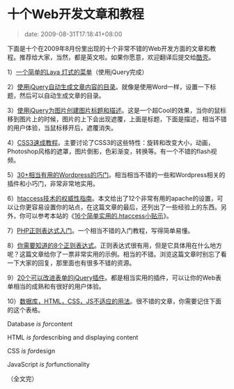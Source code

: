 # 十个Web开发文章和教程
>date: 2009-08-31T17:18:41+08:00


下面是十个在2009年8月份里出现的十个非常不错的Web开发方面的文章和教程。推荐给大家，当然，都是英文啦。如果你愿意，欢迎翻译后提交给[酷壳](https://coolshell.cn)。


1）[一个简单的Lava 灯式的菜单](http://www.queness.com/post/530/simple-lava-lamp-menu-tutorial-with-jquery)（使用jQuery完成）


2）[使用jQuery自动生成文章内容的目录](http://www.jankoatwarpspeed.com/post/2009/08/20/Table-of-contents-using-jQuery.aspx)。就像是使用Word一样，设置一下标题，然后可以自动生成文章的目录。


3）[使用jQuery为图片创建图片标题和描述](http://www.queness.com/post/484/create-a-thumbnail-gallery-with-slick-heading-and-caption-effect-with-jquery)。这是一个超Cool的效果，当你的鼠标移到图片上的时候，图片的上下会出现遮覆，上面是标题，下面是描述，相当不错的用户体验，当鼠标移开后，遮覆消失。



4）[CSS3速成教程](http://net.tutsplus.com/videos/screencasts/a-crash-course-in-advanced-css3-effects/)。主要讨论了CSS3的这些特性：旋转和改变大小，动画，Photoshop风格的遮罩，图片倒影，色彩渐变，转换等。有一个不错的flash视频。


5）[30+相当有用的Wordpress的巧门](http://www.hongkiat.com/blog/30-new-useful-wordpress-tricks-hacks/)。相当相当不错的一些和Wordpress相关的插件和小巧门，非常非常地实用。


6）[htaccess技术的权威性指南](http://www.noupe.com/php/htaccess-techniques.html)。本文给出了12个非常有用的apache的设置，可以让你更容易设置你的站点，在这篇文章的最后，还列出了一些经验上的东西。另外，你可以参考本站的《[16个简单实用的.htaccess小贴示](/2009/16%E4%B8%AA%E7%AE%80%E5%8D%95%E5%AE%9E%E7%94%A8%E7%9A%84.htaccess%E5%B0%8F%E8%B4%B4%E7%A4%BA.md)》。


7）[PHP正则表达式入门](http://www.noupe.com/php/php-regular-expressions.html)。一个相当不错的入门教程，写得简单易懂。


8）[你需要知道的8个正则表达式](http://net.tutsplus.com/tutorials/other/8-regular-expressions-you-should-know/)。正则表达式很有用，但是它具体用在什么地方呢？这篇文章给你了一票非常实用的示例。相当的不错。浏览这篇文章时别忘了看一下大家的回复，那里面也有很多不错的资源。


9）[20个可以改进表单的jQuery插件](http://speckyboy.com/2009/08/26/20-jquery-plugins-and-tutorials-to-enhance-forms/)。都是相当实用的插件，可以让你的Web表单相当的成熟和有很好的用户体验。


10）[数据库，HTML，CSS，JS不适应的用法](https://css-tricks.com/inapproprite-uses/)。很不错的文章，你需要记住下面的这个表格。



Database
*is for*content


HTML
*is for*describing and displaying content


CSS
*is for*design


JavaScript
*is for*functionality

（全文完）


